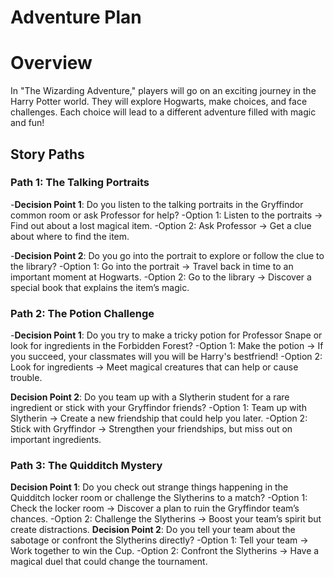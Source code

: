 # Adventure Plan

# Overview

In "The Wizarding Adventure," players will go on an exciting journey in the Harry Potter world. They will explore Hogwarts, make choices, and face challenges. Each choice will lead to a different adventure filled with magic and fun!

## Story Paths

### Path 1: The Talking Portraits

-**Decision Point 1**: Do you listen to the talking portraits in the Gryffindor common room or ask Professor for help?
-Option 1: Listen to the portraits → Find out about a lost magical item.
-Option 2: Ask Professor → Get a clue about where to find the item.

-**Decision Point 2**: Do you go into the portrait to explore or follow the clue to the library?
-Option 1: Go into the portrait → Travel back in time to an important moment at Hogwarts.
-Option 2: Go to the library → Discover a special book that explains the item’s magic.

### Path 2: The Potion Challenge

-**Decision Point 1**: Do you try to make a tricky potion for Professor Snape or look for ingredients in the Forbidden Forest?
-Option 1: Make the potion → If you succeed, your classmates will you will be Harry's bestfriend!
-Option 2: Look for ingredients → Meet magical creatures that can help or cause trouble.

**Decision Point 2**: Do you team up with a Slytherin student for a rare ingredient or stick with your Gryffindor friends?
-Option 1: Team up with Slytherin → Create a new friendship that could help you later.
-Option 2: Stick with Gryffindor → Strengthen your friendships, but miss out on important ingredients.

### Path 3: The Quidditch Mystery

**Decision Point 1**: Do you check out strange things happening in the Quidditch locker room or challenge the Slytherins to a match?
-Option 1: Check the locker room → Discover a plan to ruin the Gryffindor team’s chances.
-Option 2: Challenge the Slytherins → Boost your team’s spirit but create distractions.
**Decision Point 2**: Do you tell your team about the sabotage or confront the Slytherins directly?
-Option 1: Tell your team → Work together to win the Cup.
-Option 2: Confront the Slytherins → Have a magical duel that could change the tournament.
